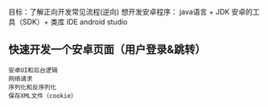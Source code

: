 目标：了解正向开发常见流程(逆向)
想开发安卓程序：
    java语言 + JDK
    安卓的工具（SDK）+ 类库
    IDE android studio
## 快速开发一个安卓页面（用户登录&跳转）
    安卓UI和后台逻辑
    网络请求
    序列化和反序列化
    保存XML文件（cookie）


